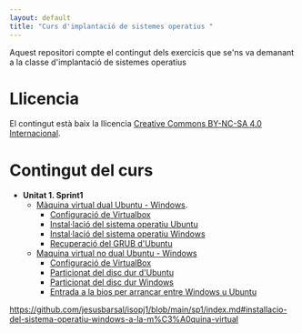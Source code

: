 ```yaml
---
layout: default
title: "Curs d'implantació de sistemes operatius "
---
```


Aquest repositori compte el contingut dels exercicis que se'ns va demanant a la classe d'implantació de sistemes operatius

# Llicencia

El contingut està baix la llicencia [Creative Commons BY-NC-SA 4.0 Internacional](LICENSE.md).

# Contingut del curs
- **Unitat 1. Sprint1**
   - [Màquina virtual dual Ubuntu - Windows](sp1/index.md).
      - [Configuració de Virtualbox](sp1/index.md#configuraci%C3%B3-de-virtualbox)
      - [Instal·lació del sistema operatiu Ubuntu](sp1/index.md#installaci%C3%B3-del-sistema-operatiu-ubuntu)
      - [Instal·lació del sistema operatiu Windows](sp1/index.md#installacio-del-sistema-operatiu-windows-a-la-m%C3%A0quina-virtual)
      - [Recuperació del GRUB d'Ubuntu](sp1/index.md#recuperaci%C3%B3-del-grub-dubuntu)
   - [Maquina virtual no dual Ubuntu - Windows](sp1/index.md#virtual-amb-dos-sistemes-operatius-amb-arrancada-independent)
      - [Configuració de VirtualBox](sp1/index.md#configuraci%C3%B3-de-virtualbox-1)
      - [Particionat del disc dur d'Ubuntu](sp1/index.md#particionat-del-disc-de-lubuntu)
      - [Particionat del disc dur Windows](sp1/index.md#particionat-del-disc-del-windows-10)
      - [Entrada a la bios per arrancar entre Windows u Ubuntu](sp1/index.md#entrada-a-la-bios-per-a-canviar-entre-sistemes-operatius)

https://github.com/jesusbarsal/isopj1/blob/main/sp1/index.md#installacio-del-sistema-operatiu-windows-a-la-m%C3%A0quina-virtual
